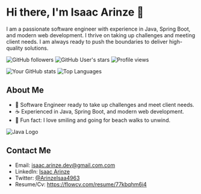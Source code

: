 # Hi there, I'm Isaac Arinze 👋

I am a passionate software engineer with experience in Java, Spring Boot, and modern web development. I thrive on taking up challenges and meeting client needs. I am always ready to push the boundaries to deliver high-quality solutions.

![GitHub followers](https://img.shields.io/github/followers/Isaac-Arinze?style=social)
![GitHub User's stars](https://img.shields.io/github/stars/Isaac-Arinze?style=social)
![Profile views](https://komarev.com/ghpvc/?username=Isaac-Arinze&color=blueviolet)

![Your GitHub stats](https://github-readme-stats.vercel.app/api?username=Isaac-Arinze&show_icons=true&theme=radical)
![Top Languages](https://github-readme-stats.vercel.app/api/top-langs/?username=Isaac-Arinze&layout=compact&theme=radical)

## About Me

- 🌟 Software Engineer ready to take up challenges and meet client needs.
- ☕ Experienced in Java, Spring Boot, and modern web development.
- 🎈 Fun fact: I love smiling and going for beach walks to unwind.

![Java Logo](https://www.vectorlogo.zone/logos/java/java-icon.svg)

## Contact Me

- Email: isaac.arinze.dev@gmail.com.com
- LinkedIn: [Isaac Arinze](https://www.linkedin.com/in/isaac-arinze-3692067a/)
- Twitter: [@ArinzeIsaa4963](https://x.com/ArinzeIsaa4963)
- Resume/Cv:  https://flowcv.com/resume/77kbqhm6i4
